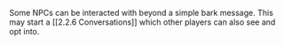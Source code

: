 Some NPCs can be interacted with beyond a simple bark message. 
This may start a [[2.2.6 Conversations]] which other players can also see and opt into.